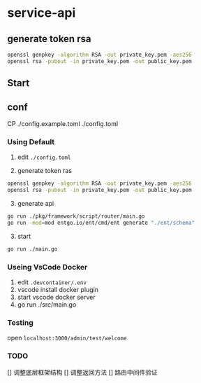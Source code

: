 # service-api
 
## generate token rsa

```bash
openssl genpkey -algorithm RSA -out private_key.pem -aes256
openssl rsa -pubout -in private_key.pem -out public_key.pem
```

## Start

## conf

CP ./config.example.toml ./config.toml

### Using Default

1. edit `./config.toml`

2. generate token ras

```bash
openssl genpkey -algorithm RSA -out private_key.pem -aes256
openssl rsa -pubout -in private_key.pem -out public_key.pem
```

3. generate api

```bash
go run ./pkg/framework/script/router/main.go
go run -mod=mod entgo.io/ent/cmd/ent generate "./ent/schema"

```

3. start

```bash
go run ./main.go
```

### Useing VsCode Docker

1. edit `.devcontainer/.env`
2. vscode install docker plugin
3. start vscode docker server
4. go run ./src/main.go


### Testing

open `localhost:3000/admin/test/welcome`


### TODO

[] 调整底层框架结构
[] 调整返回方法
[] 路由中间件验证

